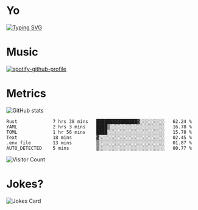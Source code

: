 # Yo

[![Typing SVG](https://readme-typing-svg.herokuapp.com?center=true&lines=Hel++l+o+wo+o+++r+l+++++++++d;Rust;Substrate;Dust;Guts)](https://git.io/typing-svg)

# Music

[![spotify-github-profile](https://spotify-github-profile.vercel.app/api/view?uid=na5blcw6x0jzl3k1m6uxyyk3y&cover_image=true&theme=default&bar_color=276524&bar_color_cover=true)](https://github.com/kittinan/spotify-github-profile)

# Metrics

![GitHub stats](https://github-readme-stats.vercel.app/api?username=AwesomeIbex&count_private=true&show_icons=true&theme=cobalt)

<!--START_SECTION:waka-->

```text
Rust             7 hrs 38 mins   ███████████████▓░░░░░░░░░   62.24 %
YAML             2 hrs 3 mins    ████▒░░░░░░░░░░░░░░░░░░░░   16.78 %
TOML             1 hr 56 mins    ████░░░░░░░░░░░░░░░░░░░░░   15.78 %
Text             18 mins         ▓░░░░░░░░░░░░░░░░░░░░░░░░   02.45 %
.env file        13 mins         ▒░░░░░░░░░░░░░░░░░░░░░░░░   01.87 %
AUTO_DETECTED    5 mins          ▒░░░░░░░░░░░░░░░░░░░░░░░░   00.77 %
```

<!--END_SECTION:waka-->

![Visitor Count](https://profile-counter.glitch.me/AwesomeIbex/count.svg)

# Jokes?

![Jokes Card](https://readme-jokes.vercel.app/api)


